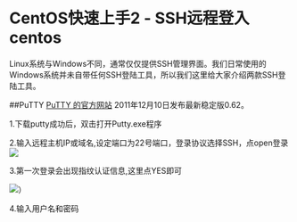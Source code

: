 <!-- --- tag: faq ssh putty xterm 云主机 独立服务器 -->
<!-- --- title: 利用SSH登陆 Linux 系统 -->
<!-- --- tag: centos上手 ubuntu上手 -->
# CentOS快速上手2 - SSH远程登入centos

Linux系统与Windows不同，通常仅仅提供SSH管理界面。我们日常使用的Windows系统并未自带任何SSH登陆工具，所以我们这里给大家介绍两款SSH登陆工具。


##PuTTY
[PuTTY 的官方网站](http://www.chiark.greenend.org.uk/~sgtatham/putty/)
2011年12月10日发布最新稳定版0.62。

1.下载putty成功后，双击打开Putty.exe程序

2.输入远程主机IP或域名,设定端口为22号端口，登录协议选择SSH，点open登录 
![](http://i1.51hosting.com/2014-03-05_17_24_putty.png)

3.第一次登录会出现指纹认证信息,这里点YES即可

![](http://i1.51hosting.com/2014-03-05_17_26_putty2.png)）

4.输入用户名和密码 
